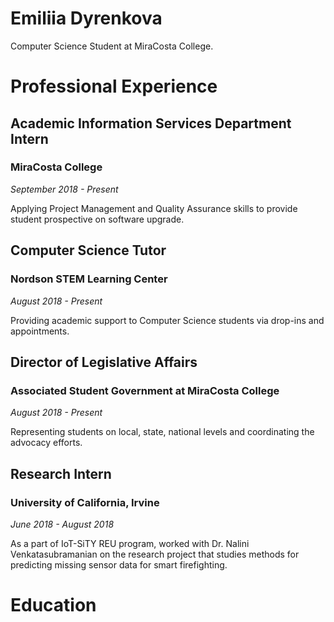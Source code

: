 # Emiliia Dyrenkova

Computer Science Student at MiraCosta College.

# Professional Experience

## Academic Information Services Department Intern
### MiraCosta College
_September 2018 - Present_

Applying Project Management and Quality Assurance skills to provide student prospective on software upgrade.

## Computer Science Tutor
### Nordson STEM Learning Center
_August 2018 - Present_

Providing academic support to Computer Science students via drop-ins and appointments.

## Director of Legislative Affairs
### Associated Student Government at MiraCosta College
_August 2018 - Present_

Representing students on local, state, national levels and coordinating the advocacy efforts.

## Research Intern
### University of California, Irvine
_June 2018 - August 2018_

As a part of IoT-SiTY REU program, worked with Dr. Nalini Venkatasubramanian on the research project that studies methods for predicting missing sensor data for smart firefighting.

# Education


